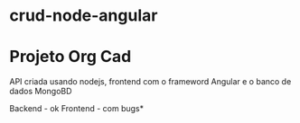# crud-node-angular

# Projeto Org Cad

API criada usando nodejs, frontend com o frameword Angular e o banco de dados MongoBD

Backend - ok
Frontend - com bugs*

